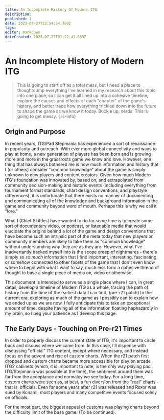 ```yaml
---
title: An Incomplete History Of Modern ITG
description: 
published: 1
date: 2023-07-27T22:54:54.780Z
tags: 
editor: markdown
dateCreated: 2023-07-27T01:22:41.869Z
---
```


# An Incomplete History of Modern ITG
> This is going to start off as a total mess, but I need a place to thoughtdump everything I've learned in my research about this topic into one place, so I can get it all lined up into a cohesive timeline, explore the causes and effects of each "chapter" of the game's history, and better trace how everything trickled down into the future to shape the game as we know it today.
Buckle up, nerds. This is going to get messy.
{.is-info}

## Origin and Purpose
In recent years, ITG/Pad Stepmania has experienced a sort of renaissance in popularity and outreach. With ever more global connectivity and ways to play at home, a new generation of players has been born and is growing more and more in the grassroots game we know and love. However, one thing that has always bothered me is how much information and history that I (or others) consider "common knowledge" about the game is simply unknown to new players and content creators. Given how much Modern ITG's foundation was innovated by, based on, and extrapolated from community decision-making and historic events (including everything from tournament format standards, chart design conventions, and playstyle differences), it is unfortunate that there exists no manner of documenting and communicating all of the knowledge and background information in the game and community beyond word of mouth. Perhaps this is why we call it "lore."

What I (Chief Skittles) have wanted to do for some time is to create some sort of documentary video, or podcast, or listenable media that would elucidate the origins behind a lot of the game and design conventions that have become such an intrinsic part of the meta today that new players or community members are likely to take them as "common knowledge" without understanding *why* they are as they are. However, what I've inadvertantly backed myself into is the scope creep of nightmares - there's simply so *so much* information that I find important, interesting, fascinating, or somehow connected to other facets of the game that I don't even know where to begin with what I want to say, much less form a cohesive thread of thought to base a single piece of media on, video or otherwise.

This document is intended to serve as a single place where I can, in great detail, develop a timeline of Modern ITG as a whole, tracing the path of history from the time of the earliest data I can find, (pre-r21 patch) to the current era, exploring as much of the game as I possibly can to explain how we ended up as we are now. I fully anticipate this to take an exceptional amount of time, despite having all of the information floating haphazardly in my brain, so I beg your patience as I develop this page.

## The Early Days - Touching on Pre-r21 Times
In order to properly discuss the current state of ITG, it's important to circle back and discuss where we came from. In this case, I'll dispense with discussing "official" ITG content, except where necessary, and instead focus on the advent and rise of custom charts. When the r21 patch first dropped and custom charts became more accessible for play on arcade ITG2 cabinets (which, it is important to note, is the only way playing pad ITG/Stepmania was possible at the time), the sentiment around them was far from the acceptance and normalcy we see today. For a long time, custom charts were seen as, at best, a fun diversion from the "real" charts - that is, officials. Even for some years after r21 was released and Roxor was sued by Konami, most players and many competitive events focused solely on officials.

For the most part, the biggest appeal of customs was playing charts beyond the difficulty limit of the base game. (To be continued).